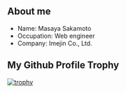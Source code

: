 ## About me

- Name: Masaya Sakamoto
- Occupation: Web engineer
- Company: Imejin Co., Ltd.

## My Github Profile Trophy

[![trophy](https://github-profile-trophy.vercel.app/?username=Sakamoto0525)](https://github.com/ryo-ma/github-profile-trophy)

<!--
**Sakamoto0525/Sakamoto0525** is a ✨ _special_ ✨ repository because its `README.md` (this file) appears on your GitHub profile.

Here are some ideas to get you started:

- 🔭 I’m currently working on ...
- 🌱 I’m currently learning ...
- 👯 I’m looking to collaborate on ...
- 🤔 I’m looking for help with ...
- 💬 Ask me about ...
- 📫 How to reach me: ...
- 😄 Pronouns: ...
- ⚡ Fun fact: ...
-->
